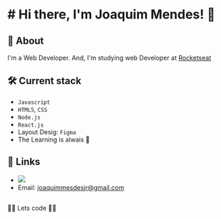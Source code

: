 
# # Hi there, I'm Joaquim Mendes! 👋


## 🚀 About
I'm a Web Developer. And, I'm studying web Developer at [Rocketseat](https://www.rocketseat.com.br/)


## 🛠 Current stack
- `Javascript`
- `HTML5`, `CSS`
- `Node.js`
- `React.js`
- Layout Desig: `Figma`
- The Learning is alwais  🧠

## 🔗 Links
- [![](https://img.shields.io/badge/linkedin-0A66C2?style=for-the-badge&logo=linkedin&logoColor=white)](https://www.linkedin.com/in/joaquim-mendes-069771224/)
- Email: joaquimmesdesjr@gmail.com

## 
🚀🚀 Lets code 🚀🚀

